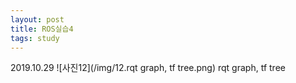 ```yaml
---
layout: post
title: ROS실습4
tags: study
---
```


2019.10.29
![사진12](/img/12.rqt graph, tf tree.png)
 rqt graph, tf tree

